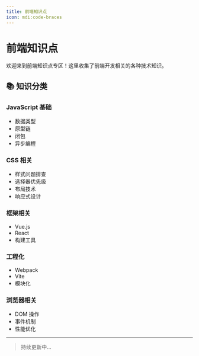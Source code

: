 ```yaml
---
title: 前端知识点
icon: mdi:code-braces
---
```


# 前端知识点

欢迎来到前端知识点专区！这里收集了前端开发相关的各种技术知识。

## 📚 知识分类

### JavaScript 基础
- 数据类型
- 原型链
- 闭包
- 异步编程

### CSS 相关
- 样式问题排查
- 选择器优先级
- 布局技术
- 响应式设计

### 框架相关
- Vue.js
- React
- 构建工具

### 工程化
- Webpack
- Vite
- 模块化

### 浏览器相关
- DOM 操作
- 事件机制
- 性能优化

---

> 持续更新中...
